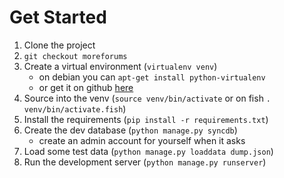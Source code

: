 Get Started
===========
1. Clone the project
2. `git checkout moreforums`
3. Create a virtual environment (`virtualenv venv`)
   * on debian you can `apt-get install python-virtualenv`
   * or get it on github [here](http://github.com/pypa/virtualenv)
4. Source into the venv (`source venv/bin/activate` or on fish `. venv/bin/activate.fish`)
5. Install the requirements (`pip install -r requirements.txt`)
6. Create the dev database (`python manage.py syncdb`)
   * create an admin account for yourself when it asks
7. Load some test data (`python manage.py loaddata dump.json`)
8. Run the development server (`python manage.py runserver`)
